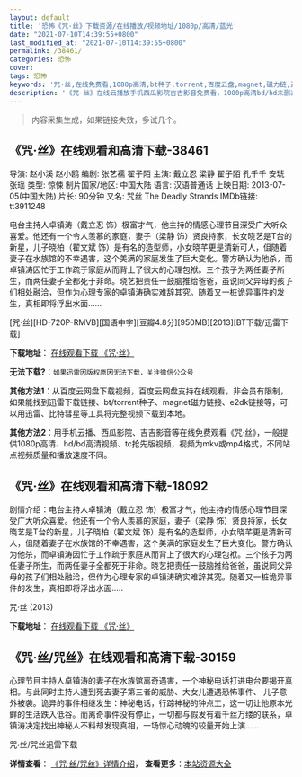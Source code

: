 ```yaml
---
layout: default
title: '恐怖《咒·丝》下载资源/在线播放/视频地址/1080p/高清/蓝光'
date: "2021-07-10T14:39:55+0800"
last_modified_at: "2021-07-10T14:39:55+0800"
permalink: /38461/
categories: 恐怖
cover:
tags: 恐怖
keywords: '咒·丝,在线免费看,1080p高清,bt种子,torrent,百度云盘,magnet,磁力链,迅雷下载资源'
description: '《咒·丝》在线云播放手机西瓜影院吉吉影音免费看，1080p高清bd/hd未删减完整版和tc抢先枪版，mkv/mp4格式，附带bt/torrent种子、magnet/磁力链、百度云盘、网盘资源迅雷下载链接'
---
```


>内容采集生成，如果链接失效，多试几个。


## 《咒·丝》在线观看和高清下载-38461

导演: 赵小溪 赵小鸥 编剧: 张艺襦 翟子陌 主演: 戴立忍 梁静 翟子陌 孔千千 安琥 张瑶 类型: 惊悚 制片国家/地区: 中国大陆 语言: 汉语普通话 上映日期: 2013-07-05(中国大陆) 片长: 90分钟 又名: 咒丝 The Deadly Strands IMDb链接: tt3911248

电台主持人卓镇涛（戴立忍 饰）极富才气，他主持的情感心理节目深受广大听众喜爱。他还有一个令人羡慕的家庭，妻子（梁静 饰）贤良持家，长女晓艺是T台的新星，儿子晓柏（翟文斌 饰）是有名的造型师，小女晓芊更是清新可人，伹随着妻子在水族馆的不幸遇害，这个美满的家庭发生了巨大变化。警方确认为他杀，而卓镇涛因忙于工作疏于家庭从而背上了很大的心理包袱。三个孩子为两任妻子所生，而两任妻子全都死于非命。晓艺把责任一鼓脑推给爸爸，虽说同父异母的孩孒们相处融洽，但作为心理专家的卓镇涛确实难辞其究。随着又一桩诡异事件的发生，真相即将浮出水面……


[咒·丝][HD-720P-RMVB][国语中字][豆瓣4.8分][950MB][2013][BT下载/迅雷下载]

**下载地址**： [在线观看下载 《咒·丝》](https://www.btdx8.com/torrent/the_deadly_strands_2013.html) 


**无法下载?**：`如果迅雷因版权原因无法下载，关注微信公众号 `

**其他方法1**：从百度云网盘下载视频，百度云网盘支持在线观看，非会员有限制，如果能找到迅雷下载链接、bt/torrent种子、magnet磁力链接、e2dk链接等，可以用迅雷、比特彗星等工具将完整视频下载到本地。

**其他方法2**：用手机云播、西瓜影院、吉吉影音等在线免费观看《咒·丝》，一般提供1080p高清、hd/bd高清视频、tc抢先版视频，视频为mkv或mp4格式，不同站点视频质量和播放速度不同。


## 《咒·丝》在线观看和高清下载-18092

剧情介绍：电台主持人卓镇涛（戴立忍 饰）极富才气，他主持的情感心理节目深受广大听众喜爱。他还有一个令人羡慕的家庭，妻子（梁静 饰）贤良持家，长女晓艺是T台的新星，儿子晓柏（翟文斌 饰）是有名的造型师，小女晓芊更是清新可人，伹随着妻子在水族馆的不幸遇害，这个美满的家庭发生了巨大变化。警方确认为他杀，而卓镇涛因忙于工作疏于家庭从而背上了很大的心理包袱。三个孩子为两任妻子所生，而两任妻子全都死于非命。晓艺把责任一鼓脑推给爸爸，虽说同父异母的孩孒们相处融洽，但作为心理专家的卓镇涛确实难辞其究。随着又一桩诡异事件的发生，真相即将浮出水面.....


咒·丝 (2013)

**下载地址**： [在线观看下载 《咒·丝》](https://www.btbtdy.me/btdy/dy3197.html) 


## 《咒·丝/咒丝》在线观看和高清下载-30159

心理节目主持人卓镇涛的妻子在水族馆离奇遇害，一个神秘电话打进电台要揭开真相。与此同时主持人遭到死去妻子第三者的威胁、大女儿遭遇恐怖事件、 儿子意外被袭。诡异的事件相继发生：神秘电话，行踪神秘的钟点工，这一切让他原本光鲜的生活跌入低谷。而离奇事件没有停止，一切都与假发有着千丝万缕的联系，卓镇涛决定找出神秘人不料却发现真相，一场惊心动魄的较量开始上演&hellip;…


咒·丝/咒丝迅雷下载

**详情查看**： [《咒·丝/咒丝》详情介绍](/movie/30159/)， **查看更多**：[本站资源大全](/movie/t/all/)

